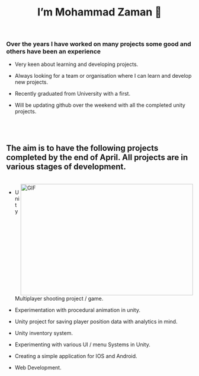 <h1 align="center"> I’m Mohammad Zaman 👋 </H1>

<br>

<h3> Over the years I have worked on many projects some good and others have been an experience </h3>

 
* Very keen about learning and developing projects. 

* Always looking for a team or organisation where I can learn and develop new projects. 

* Recently graduated from University with a first. 

* Will be updating github over the weekend with all the completed unity projects.


<br><br>

<h2> The aim is to have the following projects completed by the end of April. All projects are in various stages of development. </h2>
<br>

<img align="right" alt="GIF" src="https://media.giphy.com/media/iIqmM5tTjmpOB9mpbn/giphy.gif" width="465" height="300" />

* Unity Multiplayer shooting project / game.

* Experimentation with procedural animation in unity. 

* Unity project for saving player position data with analytics in mind. 

* Unity inventory system. 

* Experimenting with various UI / menu Systems in Unity.  

* Creating a simple application for IOS and Android. 
 
* Web Development. 

